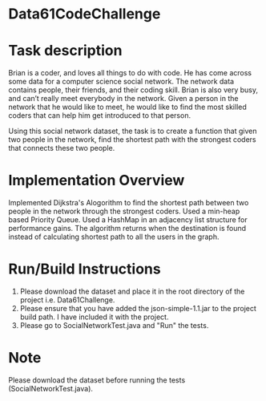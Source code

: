 # Data61CodeChallenge

# Task description

Brian is a coder, and loves all things to do with code. He has come across some data for a computer science social network. The network data contains people, their friends, and their coding skill. Brian is also very busy, and can’t really meet everybody in the network. Given a person in the network that he would like to meet, he would like to find the most skilled coders that can help him get introduced to that person.

Using this social network dataset, the task is to create a function that given two people in the network, find the shortest path with the strongest coders that connects these two people.

# Implementation Overview

Implemented Dijkstra's Alogorithm to find the shortest path between two people in the network through the strongest coders. Used a min-heap based Priority Queue. Used a HashMap in an adjacency list structure for performance gains. The algorithm returns when the destination is found instead of calculating shortest path to all the users in the graph.

# Run/Build Instructions

1. Please download the dataset and place it in the root directory of the project i.e. Data61Challenge.
2. Please ensure that you have added the json-simple-1.1.jar to the project build path. I have included it with the project.
3. Please go to SocialNetworkTest.java and "Run" the tests.

# Note

Please download the dataset before running the tests (SocialNetworkTest.java).

